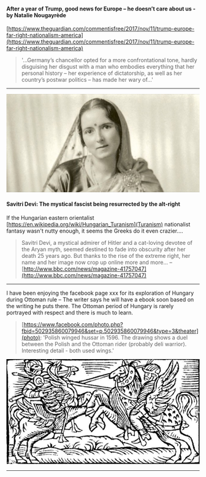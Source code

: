#### After a year of Trump, good news for Europe – he doesn’t care about us - by Natalie Nougayrède ####
[https://www.theguardian.com/commentisfree/2017/nov/11/trump-europe-far-right-nationalism-america](https://www.theguardian.com/commentisfree/2017/nov/11/trump-europe-far-right-nationalism-america)
> '...Germany’s chancellor opted for a more confrontational tone, hardly disguising her disgust with a man who embodies everything that her personal history – her experience of dictatorship, as well as her country’s postwar politics – has made her wary of...'


---


![Savitri Devi](https://raw.githubusercontent.com/meltsintoair/jd/master/img/SavitriDevi.jpg "Savitri Devi")

#### Savitri Devi: The mystical fascist being resurrected by the alt-right ####

If the Hungarian eastern orientalist [https://en.wikipedia.org/wiki/Hungarian_Turanism](Turanism) nationalist fantasy wasn't nutty enough, it seems the Greeks do it even crazier....



> Savitri Devi, a mystical admirer of Hitler and a cat-loving devotee of the Aryan myth, seemed destined to fade into obscurity after her death 25 years ago. But thanks to the rise of the extreme right, her name and her image now crop up online more and more...
– [http://www.bbc.com/news/magazine-41757047](http://www.bbc.com/news/magazine-41757047)

---

I have been enjoying the facebook page xxx for its exploration of Hungary during Ottoman rule – The writer says he will have a ebook soon based on the writing he puts there.  The Ottoman period of Hungary is rarely portrayed with respect and there is much to learn.

> [https://www.facebook.com/photo.php?fbid=502935860079946&set=p.502935860079946&type=3&theater](photo): 'Polish winged hussar in 1596. The drawing shows a duel between the Polish and the Ottoman rider (probably deli warrior). Interesting detail - both used wings.'

![Winged Hessar](https://github.com/meltsintoair/jd/blob/master/img/Polish.winged.hussar.jpg?raw=true) 

---

